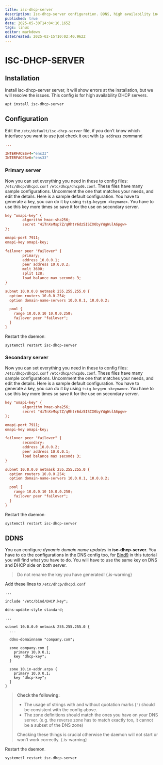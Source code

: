 ```yaml
---
title: isc-dhcp-server
description: Isc-dhcp-server configuration. DDNS, high availability included.
published: true
date: 2025-05-30T14:04:10.165Z
tags: linux
editor: markdown
dateCreated: 2025-02-15T10:02:40.962Z
---
```


# ISC-DHCP-SERVER

## Installation

Install isc-dhcp-server server, it will show errors at the installation, but we will resolve the issues. This config is for high availability DHCP servers.

```shell
apt install isc-dhcp-server
```

## Configuration

Edit the `/etc/default/isc-dhcp-server` file, if you don't know which interface you want to use just check it out with `ip address` command

```cfg
...

INTERFACESv4="ens33"
INTERFACESv6="ens33"
```

### Primary server

Now you can set everything you need in these to config files: `/etc/dhcp/dhcpd.conf` `/etc/dhcp/dhcpd6.conf`. These files have many sample configurations. Uncomment the one that matches your needs, and edit the details. Here is a sample default configuration. You have to generate a key, you can do it by using `tsig-keygen <keyname>`. You have to use this key more times so save it for the use on secondary server.

```cfg
key "omapi-key" {
        algorithm hmac-sha256;
        secret "4iTnXeMsp7Z/qRhtr6dz5ISIX0byYWgWulA6pgw>
};

omapi-port 7911;
omapi-key omapi-key;

failover peer "failover" {
        primary;
        address 10.0.0.1;
        peer address 10.0.0.2;
        mclt 3600;
        split 128;
        load balance max seconds 3;
}

subnet 10.0.0.0 netmask 255.255.255.0 {
  option routers 10.0.0.254;
  option domain-name-servers 10.0.0.1, 10.0.0.2;

  pool {
    range 10.0.0.10 10.0.0.250;
    failover peer "failover";
  }
}
```

Restart the daemon:
```
systemctl restart isc-dhcp-server
```

### Secondary server

Now you can set everything you need in these to config files: `/etc/dhcp/dhcpd.conf` `/etc/dhcp/dhcpd6.conf`. These files have many sample configurations. Uncomment the one that matches your needs, and edit the details. Here is a sample default configuration. You have to generate a key, you can do it by using `tsig-keygen <keyname>`. You have to use this key more times so save it for the use on secondary server.

```cfg
key "omapi-key" {
        algorithm hmac-sha256;
        secret "4iTnXeMsp7Z/qRhtr6dz5ISIX0byYWgWulA6pgw>
};

omapi-port 7911;
omapi-key omapi-key;

failover peer "failover" {
        secondary;
        address 10.0.0.2;
        peer address 10.0.0.1;
        load balance max seconds 3;
}

subnet 10.0.0.0 netmask 255.255.255.0 {
  option routers 10.0.0.254;
  option domain-name-servers 10.0.0.1, 10.0.0.2;

  pool {
    range 10.0.0.10 10.0.0.250;
    failover peer "failover";
  }
}
```

Restart the daemon:
```
systemctl restart isc-dhcp-server
```

## DDNS

You can configure *dynamic domain name updates* in **isc-dhcp-server**. You have to do the configurations in the DNS config too, for [Bind9](/DNS/Bind9) in this tutorial you will find what you have to do. You will have to use the same key on DNS and DHCP side on both server.

> Do not rename the key you have generated!
{.is-warning}

Add these lines to `/etc/dhcp/dhcpd.conf`

```
...

include "/etc/bind/DHCP.key";

ddns-update-style standard;

...

subnet 10.0.0.0 netmask 255.255.255.0 {
  ...
  
  ddns-domainname "company.com";
  
  zone company.com {
    primary 10.0.0.1;
    key "dhcp-key";
  }

  zone 10.in-addr.arpa {
    primary 10.0.0.1;
    key "dhcp-key";
  }
}
```

> **Check the following:**
> - The usage of strings with and without quotation marks (`"`) should be consistent with the config above.
> - The zone definitions should match the ones you have on your DNS server. (e.g. the reverse zone has to match exactly too, it cannot be a subset of the DNS zone)
> 
> Checking these things is crucial otherwise the daemon will not start or won't work correctly.
{.is-warning}

Restart the daemon.

```
systemctl restart isc-dhcp-server
```

